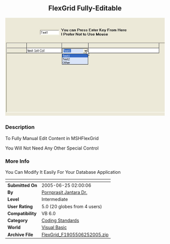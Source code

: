 ﻿<div align="center">

## FlexGrid Fully\-Editable

<img src="PIC20056241712388217.jpg">
</div>

### Description

To Fully Manual Edit Content in MSHFlexGrid

You Will Not Need Any Other Special Control
 
### More Info
 
You Can Modify It Easily For Your Database Application


<span>             |<span>
---                |---
**Submitted On**   |2005-06-25 02:00:06
**By**             |[Pornprasit Jantara Dr\.](https://github.com/Planet-Source-Code/PSCIndex/blob/master/ByAuthor/pornprasit-jantara-dr.md)
**Level**          |Intermediate
**User Rating**    |5.0 (20 globes from 4 users)
**Compatibility**  |VB 6\.0
**Category**       |[Coding Standards](https://github.com/Planet-Source-Code/PSCIndex/blob/master/ByCategory/coding-standards__1-43.md)
**World**          |[Visual Basic](https://github.com/Planet-Source-Code/PSCIndex/blob/master/ByWorld/visual-basic.md)
**Archive File**   |[FlexGrid\_F1905506252005\.zip](https://github.com/Planet-Source-Code/pornprasit-jantara-dr-flexgrid-fully-editable__1-61321/archive/master.zip)








